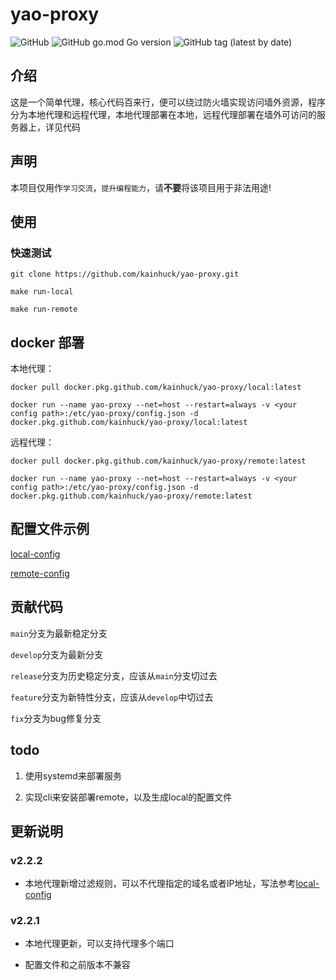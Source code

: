 # yao-proxy

![GitHub](https://img.shields.io/github/license/kainhuck/yao-proxy) ![GitHub go.mod Go version](https://img.shields.io/github/go-mod/go-version/kainhuck/yao-proxy) ![GitHub tag (latest by date)](https://img.shields.io/github/v/tag/kainhuck/yao-proxy)

## 介绍

这是一个简单代理，核心代码百来行，便可以绕过防火墙实现访问墙外资源，程序分为本地代理和远程代理，本地代理部署在本地，远程代理部署在墙外可访问的服务器上，详见代码

## 声明

本项目仅用作`学习交流`，`提升编程能力`，请**不要**将该项目用于非法用途!

## 使用

### 快速测试

```
git clone https://github.com/kainhuck/yao-proxy.git
```

```
make run-local
```

```
make run-remote
```

## docker 部署

本地代理：

```
docker pull docker.pkg.github.com/kainhuck/yao-proxy/local:latest

docker run --name yao-proxy --net=host --restart=always -v <your config path>:/etc/yao-proxy/config.json -d docker.pkg.github.com/kainhuck/yao-proxy/local:latest
```

远程代理：

```
docker pull docker.pkg.github.com/kainhuck/yao-proxy/remote:latest

docker run --name yao-proxy --net=host --restart=always -v <your config path>:/etc/yao-proxy/config.json -d docker.pkg.github.com/kainhuck/yao-proxy/remote:latest
```

## 配置文件示例

[local-config](cmd/local/res/config.json)

[remote-config](cmd/remote/res/config.json)

## 贡献代码

`main`分支为最新稳定分支

`develop`分支为最新分支

`release`分支为历史稳定分支，应该从`main`分支切过去

`feature`分支为新特性分支，应该从`develop`中切过去

`fix`分支为bug修复分支



## todo

1. 使用systemd来部署服务

2. 实现cli来安装部署remote，以及生成local的配置文件


## 更新说明

### v2.2.2

- 本地代理新增过滤规则，可以不代理指定的域名或者IP地址，写法参考[local-config](cmd/local/res/config.json)

### v2.2.1

- 本地代理更新，可以支持代理多个端口

- 配置文件和之前版本不兼容
